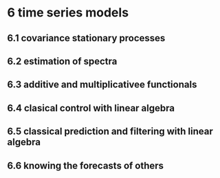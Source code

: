 # 6 time series models

## 6.1 covariance stationary processes

## 6.2 estimation of spectra

## 6.3 additive and multiplicativee functionals

## 6.4 clasical control with linear algebra

## 6.5 classical prediction and filtering with linear algebra

## 6.6 knowing the forecasts of others